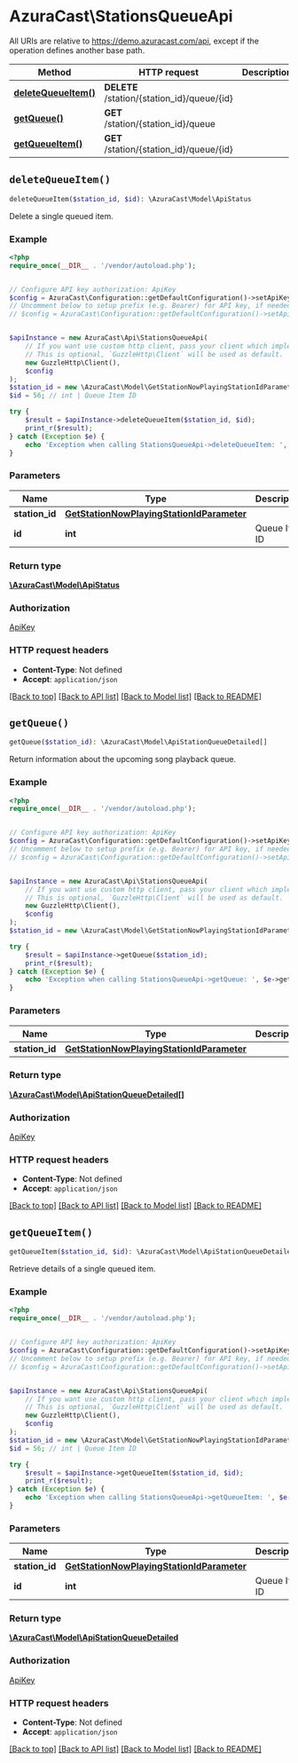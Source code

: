 # AzuraCast\StationsQueueApi

All URIs are relative to https://demo.azuracast.com/api, except if the operation defines another base path.

| Method | HTTP request | Description |
| ------------- | ------------- | ------------- |
| [**deleteQueueItem()**](StationsQueueApi.md#deleteQueueItem) | **DELETE** /station/{station_id}/queue/{id} |  |
| [**getQueue()**](StationsQueueApi.md#getQueue) | **GET** /station/{station_id}/queue |  |
| [**getQueueItem()**](StationsQueueApi.md#getQueueItem) | **GET** /station/{station_id}/queue/{id} |  |


## `deleteQueueItem()`

```php
deleteQueueItem($station_id, $id): \AzuraCast\Model\ApiStatus
```



Delete a single queued item.

### Example

```php
<?php
require_once(__DIR__ . '/vendor/autoload.php');


// Configure API key authorization: ApiKey
$config = AzuraCast\Configuration::getDefaultConfiguration()->setApiKey('X-API-Key', 'YOUR_API_KEY');
// Uncomment below to setup prefix (e.g. Bearer) for API key, if needed
// $config = AzuraCast\Configuration::getDefaultConfiguration()->setApiKeyPrefix('X-API-Key', 'Bearer');


$apiInstance = new AzuraCast\Api\StationsQueueApi(
    // If you want use custom http client, pass your client which implements `GuzzleHttp\ClientInterface`.
    // This is optional, `GuzzleHttp\Client` will be used as default.
    new GuzzleHttp\Client(),
    $config
);
$station_id = new \AzuraCast\Model\GetStationNowPlayingStationIdParameter(); // GetStationNowPlayingStationIdParameter
$id = 56; // int | Queue Item ID

try {
    $result = $apiInstance->deleteQueueItem($station_id, $id);
    print_r($result);
} catch (Exception $e) {
    echo 'Exception when calling StationsQueueApi->deleteQueueItem: ', $e->getMessage(), PHP_EOL;
}
```

### Parameters

| Name | Type | Description  | Notes |
| ------------- | ------------- | ------------- | ------------- |
| **station_id** | [**GetStationNowPlayingStationIdParameter**](../Model/.md)|  | |
| **id** | **int**| Queue Item ID | |

### Return type

[**\AzuraCast\Model\ApiStatus**](../Model/ApiStatus.md)

### Authorization

[ApiKey](../../README.md#ApiKey)

### HTTP request headers

- **Content-Type**: Not defined
- **Accept**: `application/json`

[[Back to top]](#) [[Back to API list]](../../README.md#endpoints)
[[Back to Model list]](../../README.md#models)
[[Back to README]](../../README.md)

## `getQueue()`

```php
getQueue($station_id): \AzuraCast\Model\ApiStationQueueDetailed[]
```



Return information about the upcoming song playback queue.

### Example

```php
<?php
require_once(__DIR__ . '/vendor/autoload.php');


// Configure API key authorization: ApiKey
$config = AzuraCast\Configuration::getDefaultConfiguration()->setApiKey('X-API-Key', 'YOUR_API_KEY');
// Uncomment below to setup prefix (e.g. Bearer) for API key, if needed
// $config = AzuraCast\Configuration::getDefaultConfiguration()->setApiKeyPrefix('X-API-Key', 'Bearer');


$apiInstance = new AzuraCast\Api\StationsQueueApi(
    // If you want use custom http client, pass your client which implements `GuzzleHttp\ClientInterface`.
    // This is optional, `GuzzleHttp\Client` will be used as default.
    new GuzzleHttp\Client(),
    $config
);
$station_id = new \AzuraCast\Model\GetStationNowPlayingStationIdParameter(); // GetStationNowPlayingStationIdParameter

try {
    $result = $apiInstance->getQueue($station_id);
    print_r($result);
} catch (Exception $e) {
    echo 'Exception when calling StationsQueueApi->getQueue: ', $e->getMessage(), PHP_EOL;
}
```

### Parameters

| Name | Type | Description  | Notes |
| ------------- | ------------- | ------------- | ------------- |
| **station_id** | [**GetStationNowPlayingStationIdParameter**](../Model/.md)|  | |

### Return type

[**\AzuraCast\Model\ApiStationQueueDetailed[]**](../Model/ApiStationQueueDetailed.md)

### Authorization

[ApiKey](../../README.md#ApiKey)

### HTTP request headers

- **Content-Type**: Not defined
- **Accept**: `application/json`

[[Back to top]](#) [[Back to API list]](../../README.md#endpoints)
[[Back to Model list]](../../README.md#models)
[[Back to README]](../../README.md)

## `getQueueItem()`

```php
getQueueItem($station_id, $id): \AzuraCast\Model\ApiStationQueueDetailed
```



Retrieve details of a single queued item.

### Example

```php
<?php
require_once(__DIR__ . '/vendor/autoload.php');


// Configure API key authorization: ApiKey
$config = AzuraCast\Configuration::getDefaultConfiguration()->setApiKey('X-API-Key', 'YOUR_API_KEY');
// Uncomment below to setup prefix (e.g. Bearer) for API key, if needed
// $config = AzuraCast\Configuration::getDefaultConfiguration()->setApiKeyPrefix('X-API-Key', 'Bearer');


$apiInstance = new AzuraCast\Api\StationsQueueApi(
    // If you want use custom http client, pass your client which implements `GuzzleHttp\ClientInterface`.
    // This is optional, `GuzzleHttp\Client` will be used as default.
    new GuzzleHttp\Client(),
    $config
);
$station_id = new \AzuraCast\Model\GetStationNowPlayingStationIdParameter(); // GetStationNowPlayingStationIdParameter
$id = 56; // int | Queue Item ID

try {
    $result = $apiInstance->getQueueItem($station_id, $id);
    print_r($result);
} catch (Exception $e) {
    echo 'Exception when calling StationsQueueApi->getQueueItem: ', $e->getMessage(), PHP_EOL;
}
```

### Parameters

| Name | Type | Description  | Notes |
| ------------- | ------------- | ------------- | ------------- |
| **station_id** | [**GetStationNowPlayingStationIdParameter**](../Model/.md)|  | |
| **id** | **int**| Queue Item ID | |

### Return type

[**\AzuraCast\Model\ApiStationQueueDetailed**](../Model/ApiStationQueueDetailed.md)

### Authorization

[ApiKey](../../README.md#ApiKey)

### HTTP request headers

- **Content-Type**: Not defined
- **Accept**: `application/json`

[[Back to top]](#) [[Back to API list]](../../README.md#endpoints)
[[Back to Model list]](../../README.md#models)
[[Back to README]](../../README.md)
